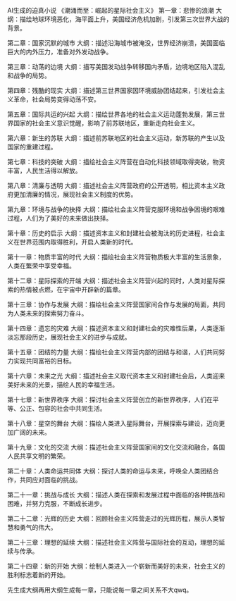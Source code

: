 AI生成的迫真小说
《潮涌而至：崛起的星际社会主义》
第一章：悲惨的浪潮
大纲：描绘地球环境恶化，海平面上升，美国经济危机加剧，引发第三次世界大战的背景。

第二章：国家沉默的城市
大纲：描述沿海城市被淹没，世界经济崩溃，美国面临巨大的内外压力，准备对外发动战争。

第三章：动荡的边境
大纲：描写美国发动战争转移国内矛盾，边境地区陷入混乱和战争的局势。

第四章：残酷的现实
大纲：描述第三世界国家因环境威胁团结起来，引发社会主义革命，社会局势变得动荡不安。

第五章：国际共运的兴起
大纲：描绘世界各地的社会主义运动蓬勃发展，第三世界国家的社会主义意识觉醒，影响了前苏联地区，重新走向社会主义。

第六章：新生的苏联
大纲：描述前苏联地区的社会主义运动，新苏联的产生以及国家的重建过程。

第七章：科技的突破
大纲：描绘社会主义阵营在自动化科技领域取得突破，物资丰富，人民生活得以解放。

第八章：清廉与透明
大纲：描述社会主义阵营政府的公开透明，相比资本主义政府更加清廉的情况，展现社会主义制度的优势。

第九章：环境与战争的抉择
大纲：描绘社会主义阵营克服环境和战争困境的艰难过程，人们为了美好的未来做出抉择。

第十章：历史的启示
大纲：描述资本主义和封建社会被淘汰的历史进程，社会主义在世界范围内取得胜利，开启人类新的时代。

第十一章：物质丰富的时代
大纲：描绘社会主义阵营物质极大丰富的生活景象，人类在繁荣中享受幸福。

第十二章：星际探索的开端
大纲：描述社会主义阵营兴起的同时，人类对星际探索的热情被点燃，在宇宙中开辟新的篇章。

第十三章：协作与发展
大纲：描绘社会主义阵营国家间合作与发展的局面，共同为人类未来的探索努力奋斗。

第十四章：遗忘的灾难
大纲：描述资本主义和封建社会的灾难性后果，人类逐渐淡忘那段历史，展现社会主义的进步与成就。

第十五章：团结的力量
大纲：描绘社会主义阵营内部的团结与和谐，人们共同努力实现共同富裕的目标。

第十六章：未来之光
大纲：描述社会主义取代资本主义和封建社会后，人类迎来美好未来的光景，描绘人民的幸福生活。

第十七章：新世界秩序
大纲：探讨社会主义阵营创立的新世界秩序，人们在平等、公正、包容的社会中共同生活。

第十八章：星空的舞台
大纲：描绘人类进入星际舞台，开展探索与建设，迈向更加广阔的未来。

第十九章：文化的交流
大纲：描述社会主义阵营国家间的文化交流和融合，各国人民共享文明的繁荣。

第二十章：人类命运共同体
大纲：探讨人类的命运与未来，呼唤全人类团结合作，共同应对面临的挑战。

第二十一章：挑战与成长
大纲：描述人类在探索和发展过程中面临的各种挑战和困难，并努力克服，不断成长进步。

第二十二章：光辉的历史
大纲：回顾社会主义阵营走过的光辉历程，展示人类智慧和勇气的伟大。

第二十三章：理想的延续
大纲：描述社会主义阵营与国际社会的互动，理想的延续与传承。

第二十四章：新的开始
大纲：绘制人类进入一个崭新而美好的未来，社会主义的胜利标志着新的开始。



先生成大纲再用大纲生成每一章，只能说每一章之间关系不大qwq。
